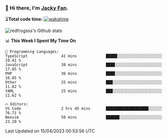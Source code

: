 ### 👋 Hi there, I'm [Jacky Fan](https://jacky.fan).

⏳**Total code time:** [![wakatime](https://wakatime.com/badge/user/2cbd8003-b8b8-4565-92d7-ad9c23ff1846.svg)](https://wakatime.com/@2cbd8003-b8b8-4565-92d7-ad9c23ff1846)

<img src="https://github-readme-stats.vercel.app/api?username=redfrogsss&show_icons=true" alt="redfrogsss's Github stats"></img>

<!--START_SECTION:waka-->
📊 **This Week I Spent My Time On** 

```text
💬 Programming Languages: 
TypeScript               41 mins             █████░░░░░░░░░░░░░░░░░░░░   19.41 % 
JavaScript               38 mins             ████░░░░░░░░░░░░░░░░░░░░░   17.85 % 
PHP                      36 mins             ████░░░░░░░░░░░░░░░░░░░░░   16.85 % 
Other                    25 mins             ███░░░░░░░░░░░░░░░░░░░░░░   11.82 % 
YAML                     25 mins             ███░░░░░░░░░░░░░░░░░░░░░░   11.62 % 

🔥 Editors: 
VS Code                  2 hrs 45 mins       ███████████████████░░░░░░   76.71 % 
Neovim                   50 mins             ██████░░░░░░░░░░░░░░░░░░░   23.29 % 
```


 Last Updated on 15/04/2023 00:53:56 UTC
<!--END_SECTION:waka-->
